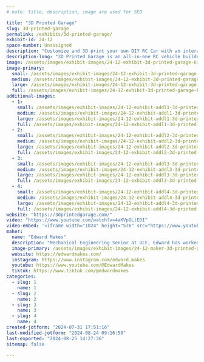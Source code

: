 ```yaml
---
# note: title, description, image are used for SEO

title: "3D Printed Garage"
slug: 3d-printed-garage
permalink: /exhibits/3d-printed-garage/
exhibit-id: 24-12
space-number: Unassigned
description: "Customize and 3D print your own DIY RC Car with an interactive website builder & videos guides."
description-long: "3D Printed Garage is an all-in-one RC vehicle builder website. Plan your ride in the innovative 3DPG car builder, download and print on your 3D printer of choice, and then assemble using guided videos. Finally, when you need a fresh set of wheels, hop back into the virtual builder to upgrade or change your ride."
image: /assets/images/exhibit-images/24-12-exhibit-3d-printed-garage-kickstarter-banner-feedback-large.jpg
image-primary: 
  small: /assets/images/exhibit-images/24-12-exhibit-3d-printed-garage-kickstarter-banner-feedback-small.jpg
  medium: /assets/images/exhibit-images/24-12-exhibit-3d-printed-garage-kickstarter-banner-feedback-medium.jpg
  large: /assets/images/exhibit-images/24-12-exhibit-3d-printed-garage-kickstarter-banner-feedback-large.jpg
  full: /assets/images/exhibit-images/24-12-exhibit-3d-printed-garage-kickstarter-banner-feedback-full.jpg
additional-images: 
  - 1:
    small: /assets/images/exhibit-images/24-12-exhibit-addl1-3d-printed-garage-1-2-3-graphic-process-exclamation-04-small.jpg
    medium: /assets/images/exhibit-images/24-12-exhibit-addl1-3d-printed-garage-1-2-3-graphic-process-exclamation-04-medium.jpg
    large: /assets/images/exhibit-images/24-12-exhibit-addl1-3d-printed-garage-1-2-3-graphic-process-exclamation-04-large.jpg
    full: /assets/images/exhibit-images/24-12-exhibit-addl1-3d-printed-garage-1-2-3-graphic-process-exclamation-04-full.jpg
  - 2:
    small: /assets/images/exhibit-images/24-12-exhibit-addl2-3d-printed-garage-hiro-z-build-small.gif
    medium: /assets/images/exhibit-images/24-12-exhibit-addl2-3d-printed-garage-hiro-z-build-medium.gif
    large: /assets/images/exhibit-images/24-12-exhibit-addl2-3d-printed-garage-hiro-z-build-large.gif
    full: /assets/images/exhibit-images/24-12-exhibit-addl2-3d-printed-garage-hiro-z-build-full.gif
  - 3:
    small: /assets/images/exhibit-images/24-12-exhibit-addl3-3d-printed-garage-kickstarter-banner-03-small.jpg
    medium: /assets/images/exhibit-images/24-12-exhibit-addl3-3d-printed-garage-kickstarter-banner-03-medium.jpg
    large: /assets/images/exhibit-images/24-12-exhibit-addl3-3d-printed-garage-kickstarter-banner-03-large.jpg
    full: /assets/images/exhibit-images/24-12-exhibit-addl3-3d-printed-garage-kickstarter-banner-03-full.jpg
  - 4:
    small: /assets/images/exhibit-images/24-12-exhibit-addl4-3d-printed-garage-image-gallery-with-captions-08-small.jpg
    medium: /assets/images/exhibit-images/24-12-exhibit-addl4-3d-printed-garage-image-gallery-with-captions-08-medium.jpg
    large: /assets/images/exhibit-images/24-12-exhibit-addl4-3d-printed-garage-image-gallery-with-captions-08-large.jpg
    full: /assets/images/exhibit-images/24-12-exhibit-addl4-3d-printed-garage-image-gallery-with-captions-08-full.jpg
website: "https://3dprintedgarage.com/"
video: "https://www.youtube.com/watch?v=4aKVpOLlEDI"
video-embed: '<iframe width="1024" height="576" src="https://www.youtube.com/embed/4aKVpOLlEDI?feature=oembed" frameborder="0" allow="accelerometer; autoplay; clipboard-write; encrypted-media; gyroscope; picture-in-picture; web-share" referrerpolicy="strict-origin-when-cross-origin" allowfullscreen title="3D Printed Garage on Kickstarter"></iframe>'
maker: 
  name: "Edward Makes"
  description: "Mechanical Engineering Senior at UCF, Edward has worked diligently for the last 12 months to transform his love of robotics and engineering to create a revolutionary 3D Printable RC Car. "
  image-primary: /assets/images/exhibit-images/24-12-maker-3d-printed-garage-kickstarter-banner-feedback-18-42-medium.jpg
  website: https://edwardmakes.com/
  instagram: https://www.instagram.com/edward.makes
  youtube: https://www.youtube.com/@EdwardMakes
  tiktok: https://www.tiktok.com/@edwardmakes
categories: 
  - slug: 1
    name: 1
  - slug: 2
    name: 2
  - slug: 3
    name: 3
  - slug: 4
    name: 4
created-jotform: "2024-07-31 17:51:16"
last-modified-jotform: "2024-08-24 09:16:50"
last-exported: "2024-08-25 14:27:36"
sitemap: false

---
```

